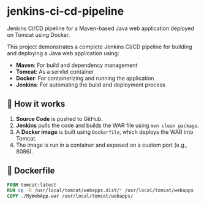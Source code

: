 # jenkins-ci-cd-pipeline
Jenkins CI/CD pipeline for a Maven-based Java web application deployed on Tomcat using Docker.

This project demonstrates a complete Jenkins CI/CD pipeline for building and deploying a Java web application using:

- **Maven**: For build and dependency management
- **Tomcat**: As a servlet container
- **Docker**: For containerizing and running the application
- **Jenkins**: For automating the build and deployment process

## 🔧 How it works

1. **Source Code** is pushed to GitHub.
2. **Jenkins** pulls the code and builds the WAR file using `mvn clean package`.
3. A **Docker image** is built using `Dockerfile`, which deploys the WAR into Tomcat.
4. The image is run in a container and exposed on a custom port (e.g., 8086).

## 🐳 Dockerfile

```Dockerfile
FROM tomcat:latest
RUN cp -R /usr/local/tomcat/webapps.dist/* /usr/local/tomcat/webapps
COPY ./MyWebApp.war /usr/local/tomcat/webapps/
